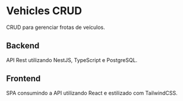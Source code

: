 # Vehicles CRUD

CRUD para gerenciar frotas de veículos.

## Backend

API Rest utilizando NestJS, TypeScript e PostgreSQL.

## Frontend

SPA consumindo a API utilizando React e estilizado com TailwindCSS.
